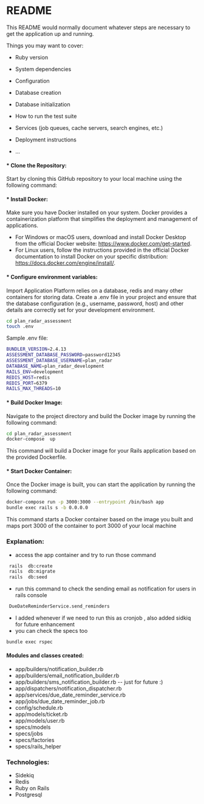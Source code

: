 # README

This README would normally document whatever steps are necessary to get the
application up and running.

Things you may want to cover:

* Ruby version

* System dependencies

* Configuration

* Database creation

* Database initialization

* How to run the test suite

* Services (job queues, cache servers, search engines, etc.)

* Deployment instructions

* ...

#### * Clone the Repository:
Start by cloning this GitHub repository to your local machine using the following command:


#### * Install Docker:
Make sure you have Docker installed on your system. Docker provides a containerization platform that simplifies the deployment and management of applications.
* For Windows or macOS users, download and install Docker Desktop from the official Docker website: https://www.docker.com/get-started.
* For Linux users, follow the instructions provided in the official Docker documentation to install Docker on your specific distribution: https://docs.docker.com/engine/install/.

#### * Configure environment variables:
Import Application Platform relies on a database, redis and many other containers for storing data. Create a .env file in your project and ensure that the database configuration (e.g., username, password, host) and other details are correctly set for your development environment.


```bash
cd plan_radar_assessment
touch .env
```

Sample .env file:
```bash
BUNDLER_VERSION=2.4.13
ASSESSMENT_DATABASE_PASSWORD=password12345
ASSESSMENT_DATABASE_USERNAME=plan_radar
DATABASE_NAME=plan_radar_development
RAILS_ENV=development
REDIS_HOST=redis
REDIS_PORT=6379
RAILS_MAX_THREADS=10
```


#### * Build Docker Image:
Navigate to the project directory and build the Docker image by running the following command:

```bash
cd plan_radar_assessment
docker-compose  up
```
This command will build a Docker image for your Rails application based on the provided Dockerfile.

#### * Start Docker Container:
Once the Docker image is built, you can start the application by running the following command:

```bash
docker-compose run -p 3000:3000 --entrypoint /bin/bash app
bundle exec rails s -b 0.0.0.0
```
This command starts a Docker container based on the image you built and maps port 3000 of the container to port 3000 of your local machine


###  Explanation:
- access the app  container and try to run those command 
```bash
 rails  db:create 
 rails  db:migrate 
 rails  db:seed
```


- run this command to check the sending email as notification for users  in rails console
```bash
 DueDateReminderService.send_reminders
```

- I added whenever if we need to run  this as cronjob , also added sidkiq for future enhancement 
- you can check the specs too 
```bash
bundle exec rspec
```
#### Modules and classes created:
 - app/builders/notification_builder.rb
 - app/builders/email_notification_builder.rb
 - app/builders/sms_notification_builder.rb --  just for future :) 
 - app/dispatchers/notification_dispatcher.rb
 - app/services/due_date_reminder_service.rb
 - app/jobs/due_date_reminder_job.rb
 - config/schedule.rb
 - app/models/ticket.rb
 - app/models/user.rb
 - specs/models
 - specs/jobs
 - specs/factories
 - specs/rails_helper
###  Technologies:
- Sidekiq
- Redis
- Ruby on Rails
- Postgresql